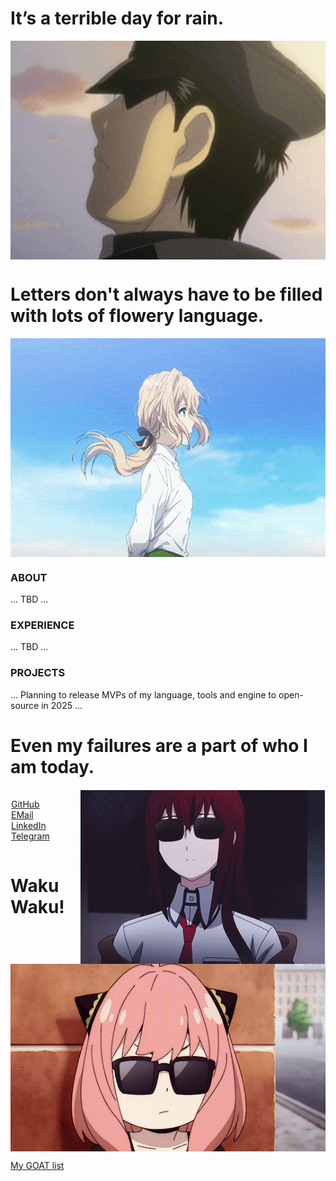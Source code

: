# It’s a terrible day for rain.

<div align="center">
    <img width="540" height="350" alt="GIF" align="center" src="https://github.com/valentineskii/valentineskii/blob/main/assets/roy_mustang.gif"/>
</div>

# Letters don't always have to be filled with lots of flowery language.

<div align="center">
    <img width="540" height="350" alt="GIF" align="center" src="https://github.com/valentineskii/valentineskii/blob/main/assets/violett_evergarden.gif"/>
</div>

### ABOUT 

... TBD ... 

### EXPERIENCE

... TBD ...

### PROJECTS

... Planning to release MVPs of my language, tools and engine to open-source in 2025 ... 


# Even my failures are a part of who I am today.

<div style="height: 300; border: 1px solid white;">
    <img align="right" src="https://github.com/valentineskii/valentineskii/blob/main/assets/kurisu_makise.gif"/>
    <p>
        <a href="https://github.com/valentineskii">GitHub</a><br>
        <a href="mailto:valentin.dobrinskii@gmail.com">EMail</a><br>
        <a href="https://www.linkedin.com/in/valentin-dobrinskii/">LinkedIn</a><br>
        <a href="https://t.me/lordkaelthas">Telegram</a> 
    </p>
</div>

# Waku Waku!

<div align="center">
    <img width="540" height="300" alt="GIF" align="center" src="https://github.com/valentineskii/valentineskii/blob/main/assets/anya_forger.gif"/>
</div>

<div>
    <p>
        <a href="https://valentineskii.github.io/">My GOAT list</a>
    </p>
</div>

<!--
### Hi there 👋
**valentineskii/valentineskii** is a ✨ _special_ ✨ repository because its `README.md` (this file) appears on your GitHub profile.

Here are some ideas to get you started:

- 🔭 I’m currently working on ...
- 🌱 I’m currently learning ...
- 👯 I’m looking to collaborate on ...
- 🤔 I’m looking for help with ...
- 💬 Ask me about ...
- 📫 How to reach me: ...
- 😄 Pronouns: ...
- ⚡ Fun fact: ...
-->

